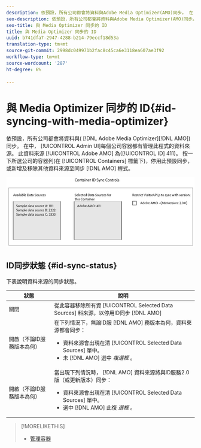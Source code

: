```yaml
---
description: 依預設，所有公司都會將資料與Adobe Media Optimizer(AMO)同步。 在「管理員UI」中，每個公司容器都有管理此程式的資料來源。 此資料來源為Adobe AMO(ID 411)。 按一下所選公司的容器列（在「容器」標籤下），停用此預設同步，或新增及移除其他資料來源至AMO同步程式。
seo-description: 依預設，所有公司都會將資料與Adobe Media Optimizer(AMO)同步。 在「管理員UI」中，每個公司容器都有管理此程式的資料來源。 此資料來源為Adobe AMO(ID 411)。 按一下所選公司的容器列（在「容器」標籤下），停用此預設同步，或新增及移除其他資料來源至AMO同步程式。
seo-title: 與 Media Optimizer 同步的 ID
title: 與 Media Optimizer 同步的 ID
uuid: b741dfa7-2947-4288-b214-79eccf18d53a
translation-type: tm+mt
source-git-commit: 2998dc049971b2fac8c45ca6e3118ea607ae3f92
workflow-type: tm+mt
source-wordcount: '287'
ht-degree: 6%

---
```



# 與 Media Optimizer 同步的 ID{#id-syncing-with-media-optimizer}

依預設，所有公司都會將資料與( [!DNL Adobe Media Optimizer][!DNL AMO])同步。 在中， [!UICONTROL Admin UI]每個公司容器都有管理此程式的資料來源。 此資料來源 [!UICONTROL Adobe AMO] 為([!UICONTROL ID] 411)。 按一下所選公司的容器列(在 [!UICONTROL Containers] 標籤下)，停用此預設同步，或新增及移除其他資料來源至同步 [!DNL AMO] 程式。

![](assets/id-sync.png)

## ID同步狀態 {#id-sync-status}

下表說明資料來源的同步狀態。

| 狀態 | 說明 |
|------ | -------- |
| 關閉 | 從此容器移除所有資 [!UICONTROL Selected Data Sources] 料來源，以停用ID同步 [!DNL AMO] |
| 開啟（不論ID服務版本為何） | 在下列情況下，無論ID服 [!DNL AMO] 務版本為何，資料來源都會同步： <ul><li>資料來源會出現在清 [!UICONTROL Selected Data Sources] 單中。</li><li>未 [!DNL AMO] 選中 *複選框* 。</li></ul> |
| 開啟（不論ID服務版本為何） | 當出現下列情況時， [!DNL AMO] 資料來源將與ID服務2.0版（或更新版本）同步： <ul><li>資料來源會出現在清 [!UICONTROL Selected Data Sources] 單中。</li><li>選中 [!DNL AMO] 此復 *選框* 。</li></ul> |

>[!MORELIKETHIS]
>
>* [管理容器](../companies/admin-manage-containers.md#task_61DB5CEECC5049DD8D059C642AC3F967)


